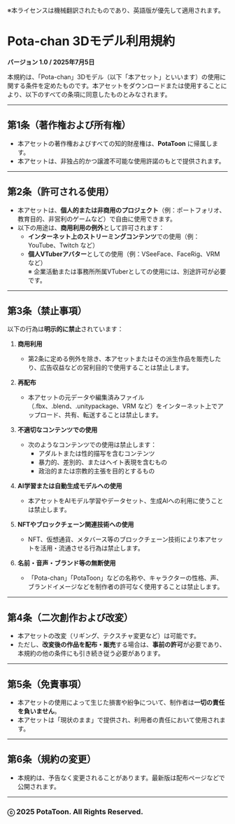 ※本ライセンスは機械翻訳されたものであり、英語版が優先して適用されます。

# Pota-chan 3Dモデル利用規約  
**バージョン 1.0 / 2025年7月5日**

本規約は、「Pota-chan」3Dモデル（以下「本アセット」といいます）の使用に関する条件を定めたものです。本アセットをダウンロードまたは使用することにより、以下のすべての条項に同意したものとみなされます。

---

## 第1条（著作権および所有権）  
- 本アセットの著作権およびすべての知的財産権は、**PotaToon** に帰属します。  
- 本アセットは、非独占的かつ譲渡不可能な使用許諾のもとで提供されます。

---

## 第2条（許可される使用）  
- 本アセットは、**個人的または非商用のプロジェクト**（例：ポートフォリオ、教育目的、非営利のゲームなど）で自由に使用できます。  
- 以下の用途は、**商用利用の例外**として許可されます：
  - **インターネット上のストリーミングコンテンツ**での使用（例：YouTube、Twitch など）
  - **個人VTuberアバター**としての使用（例：VSeeFace、FaceRig、VRM など）  
    ※ 企業活動または事務所所属VTuberとしての使用には、別途許可が必要です。

---

## 第3条（禁止事項）  
以下の行為は**明示的に禁止**されています：

1. **商用利用**  
   - 第2条に定める例外を除き、本アセットまたはその派生作品を販売したり、広告収益などの営利目的で使用することは禁止します。

2. **再配布**  
   - 本アセットの元データや編集済みファイル（.fbx、.blend、.unitypackage、VRM など）をインターネット上でアップロード、共有、転送することは禁止します。

3. **不適切なコンテンツでの使用**  
   - 次のようなコンテンツでの使用は禁止します：
     - アダルトまたは性的描写を含むコンテンツ  
     - 暴力的、差別的、またはヘイト表現を含むもの  
     - 政治的または宗教的主張を目的とするもの

4. **AI学習または自動生成モデルへの使用**  
   - 本アセットをAIモデル学習やデータセット、生成AIへの利用に使うことは禁止します。

5. **NFTやブロックチェーン関連技術への使用**  
   - NFT、仮想通貨、メタバース等のブロックチェーン技術により本アセットを活用・流通させる行為は禁止します。

6. **名前・音声・ブランド等の無断使用**  
   - 「Pota-chan」「PotaToon」などの名称や、キャラクターの性格、声、ブランドイメージなどを制作者の許可なく使用することは禁止します。

---

## 第4条（二次創作および改変）  
- 本アセットの改変（リギング、テクスチャ変更など）は可能です。  
- ただし、**改変後の作品を配布・販売**する場合は、**事前の許可**が必要であり、本規約の他の条件にも引き続き従う必要があります。

---

## 第5条（免責事項）  
- 本アセットの使用によって生じた損害や紛争について、制作者は**一切の責任を負いません**。  
- 本アセットは「現状のまま」で提供され、利用者の責任において使用されます。

---

## 第6条（規約の変更）  
- 本規約は、予告なく変更されることがあります。最新版は配布ページなどで公開されます。

---

### ⓒ 2025 PotaToon. All Rights Reserved.